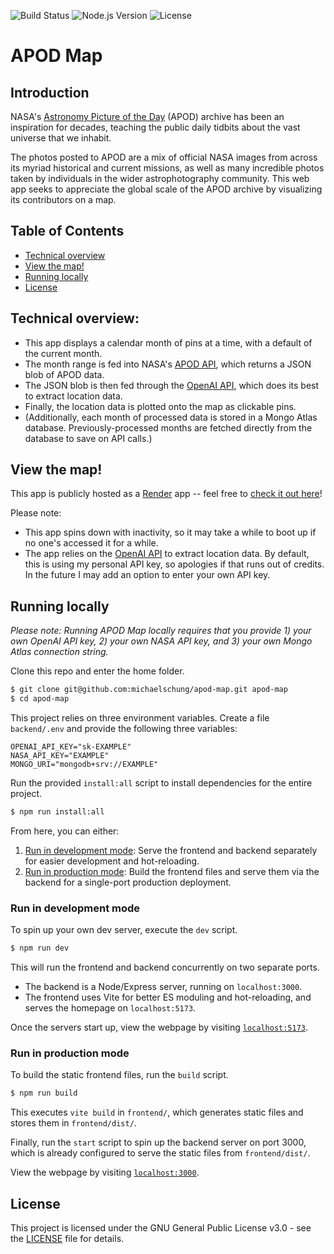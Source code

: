 ![Build Status](https://github.com/michaelschung/apod-map/actions/workflows/ci.yml) ![Node.js Version](https://img.shields.io/badge/Node.js-%3E%3D23.3.0-brightgreen) ![License](https://img.shields.io/badge/license-GPL%20v3-blue)

# APOD Map

## Introduction

NASA's [Astronomy Picture of the Day](https://apod.nasa.gov/apod/astropix.html) (APOD) archive has been an inspiration for decades, teaching the public daily tidbits about the vast universe that we inhabit.

The photos posted to APOD are a mix of official NASA images from across its myriad historical and current missions, as well as many incredible photos taken by individuals in the wider astrophotography community. This web app seeks to appreciate the global scale of the APOD archive by visualizing its contributors on a map.

## Table of Contents

- [Technical overview](#technical-overview)
- [View the map!](#view-the-map)
- [Running locally](#running-locally)
- [License](#license)

## Technical overview:

- This app displays a calendar month of pins at a time, with a default of the current month.
- The month range is fed into NASA's [APOD API](https://api.nasa.gov/), which returns a JSON blob of APOD data.
- The JSON blob is then fed through the [OpenAI API](https://platform.openai.com/docs/overview), which does its best to extract location data.
- Finally, the location data is plotted onto the map as clickable pins.
- (Additionally, each month of processed data is stored in a Mongo Atlas database. Previously-processed months are fetched directly from the database to save on API calls.)

## View the map!

This app is publicly hosted as a [Render](https://render.com/) app -- feel free to [check it out here](https://apod-map.onrender.com/)!

Please note:
- This app spins down with inactivity, so it may take a while to boot up if no one's accessed it for a while.
- The app relies on the [OpenAI API](https://platform.openai.com/docs/overview) to extract location data. By default, this is using my personal API key, so apologies if that runs out of credits. In the future I may add an option to enter your own API key.

## Running locally

*Please note: Running APOD Map locally requires that you provide 1) your own OpenAI API key, 2) your own NASA API key, and 3) your own Mongo Atlas connection string.*

Clone this repo and enter the home folder.

```bash
$ git clone git@github.com:michaelschung/apod-map.git apod-map
$ cd apod-map
```

This project relies on three environment variables. Create a file `backend/.env` and provide the following three variables:

```dotenv
OPENAI_API_KEY="sk-EXAMPLE"
NASA_API_KEY="EXAMPLE"
MONGO_URI="mongodb+srv://EXAMPLE"
```

Run the provided `install:all` script to install dependencies for the entire project.

```bash
$ npm run install:all
```

From here, you can either:
1. [Run in development mode](#run-in-development-mode): Serve the frontend and backend separately for easier development and hot-reloading.
2. [Run in production mode](#run-in-production-mode): Build the frontend files and serve them via the backend for a single-port production deployment.

### Run in development mode

To spin up your own dev server, execute the `dev` script.

```bash
$ npm run dev
```

This will run the frontend and backend concurrently on two separate ports.
- The backend is a Node/Express server, running on `localhost:3000`.
- The frontend uses Vite for better ES moduling and hot-reloading, and serves the homepage on `localhost:5173`.

Once the servers start up, view the webpage by visiting [`localhost:5173`](http://localhost:5173/).

### Run in production mode

To build the static frontend files, run the `build` script.

```bash
$ npm run build
```

This executes `vite build` in `frontend/`, which generates static files and stores them in `frontend/dist/`.

Finally, run the `start` script to spin up the backend server on port 3000, which is already configured to serve the static files from `frontend/dist/`.

View the webpage by visiting [`localhost:3000`](http://localhost:3000/).

## License

This project is licensed under the GNU General Public License v3.0 - see the [LICENSE](https://github.com/michaelschung/apod-map/blob/main/LICENSE) file for details.